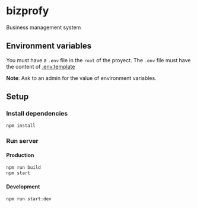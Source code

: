 # bizprofy

Business management system

## Environment variables

You must have a `.env` file in the `root` of the proyect. The `.env` file must have the content of [.env.template](https://github.com/willymateo/bizprofy/blob/main/.env.template)

**Note**: Ask to an admin for the value of environment variables.

## Setup

### Install dependencies

```cmd
npm install
```

### Run server

#### Production

```cmd
npm run build
npm start
```

#### Development

```cmd
npm run start:dev
```
